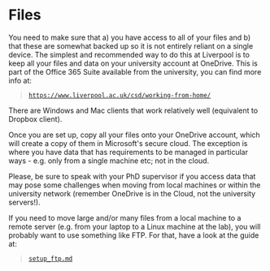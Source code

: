 # Files

You need to make sure that a) you have access to all of your files and b) that
these are somewhat backed up so it is not entirely reliant on a single device.
The simplest and recommended way to do this at Liverpool is to keep all your
files and data on your university account at OneDrive. This is part of the
Office 365 Suite available from the university, you can find more info at:

> [`https://www.liverpool.ac.uk/csd/working-from-home/`](https://www.liverpool.ac.uk/csd/working-from-home/)

There are Windows and Mac clients that work relatively well (equivalent to
Dropbox client).

Once you are set up, copy all your files onto your OneDrive account, which
will create a copy of them in Microsoft's secure cloud. The exception is
where you have data that has requirements to be managed in particular ways - e.g.
only from a single machine etc; not in the cloud.

Please, be sure to speak with your PhD supervisor if you access data that
may pose some challenges when moving from local machines or within the university
network (remember OneDrive is in the Cloud, not the university servers!).

If you need to move large and/or many files from a local machine to a remote
server (e.g. from your laptop to a Linux machine at the lab), you will
probably want to use something like FTP. For that, have a look at the guide
at:

> [`setup_ftp.md`](setup_ftp.md)


